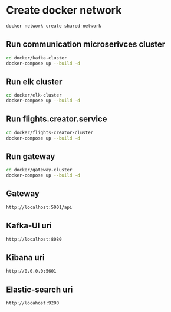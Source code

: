 # Create docker network

```sh
docker network create shared-network         
```

## Run communication microserivces cluster

```sh
cd docker/kafka-cluster
docker-compose up --build -d
```

## Run elk cluster

```sh
cd docker/elk-cluster
docker-compose up --build -d
```

## Run flights.creator.service

 ```sh
cd docker/flights-creator-cluster
docker-compose up --build -d
```

## Run gateway

```sh
cd docker/gateway-cluster
docker-compose up --build -d
```

## Gateway

```sh
http://localhost:5001/api
```

## Kafka-UI uri

 ```sh
http://localhost:8080
```

## Kibana uri

 ```sh
http://0.0.0.0:5601
```

## Elastic-search uri

```sh
http://locahost:9200
```

